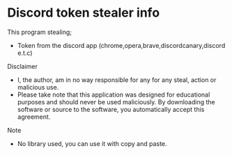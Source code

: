 # Discord token stealer info

This program stealing;
- Token from the discord app (chrome,opera,brave,discordcanary,discord e.t.c)

Disclaimer
- I, the author, am in no way responsible for any for any steal, action or malicious use.
- Please take note that this application was designed for educational purposes and should never be used maliciously. By downloading the software or source to the software, you automatically accept this agreement.

Note
- No library used, you can use it with copy and paste.
